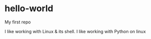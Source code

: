 # hello-world
My first repo

I like working with Linux & its shell.
I like working with Python on linux
